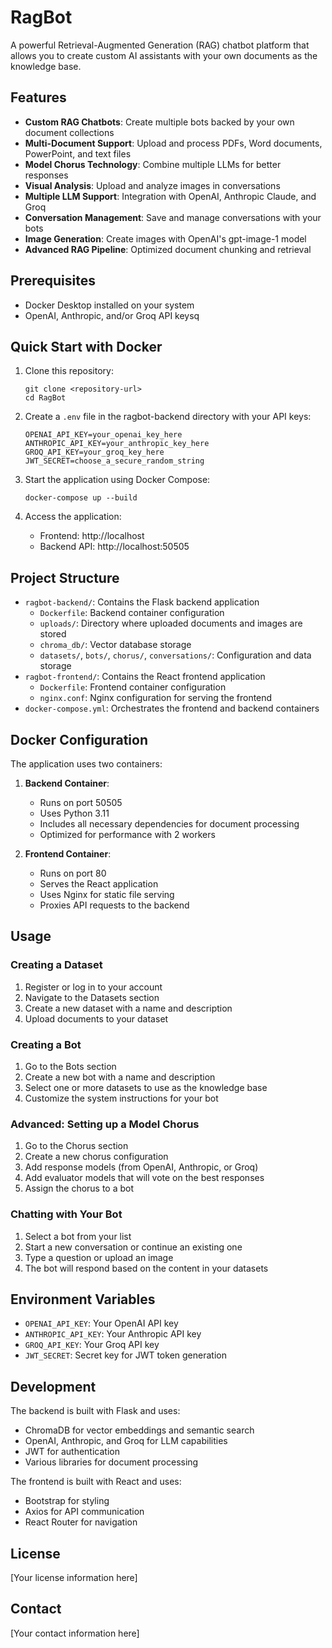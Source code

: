 # RagBot

A powerful Retrieval-Augmented Generation (RAG) chatbot platform that allows you to create custom AI assistants with your own documents as the knowledge base.

## Features

- **Custom RAG Chatbots**: Create multiple bots backed by your own document collections
- **Multi-Document Support**: Upload and process PDFs, Word documents, PowerPoint, and text files
- **Model Chorus Technology**: Combine multiple LLMs for better responses
- **Visual Analysis**: Upload and analyze images in conversations
- **Multiple LLM Support**: Integration with OpenAI, Anthropic Claude, and Groq
- **Conversation Management**: Save and manage conversations with your bots
- **Image Generation**: Create images with OpenAI's gpt-image-1 model
- **Advanced RAG Pipeline**: Optimized document chunking and retrieval

## Prerequisites

- Docker Desktop installed on your system
- OpenAI, Anthropic, and/or Groq API keysq

## Quick Start with Docker

1. Clone this repository:
   ```
   git clone <repository-url>
   cd RagBot
   ```

2. Create a `.env` file in the ragbot-backend directory with your API keys:
   ```
   OPENAI_API_KEY=your_openai_key_here
   ANTHROPIC_API_KEY=your_anthropic_key_here
   GROQ_API_KEY=your_groq_key_here
   JWT_SECRET=choose_a_secure_random_string
   ```

3. Start the application using Docker Compose:
   ```
   docker-compose up --build
   ```

4. Access the application:
   - Frontend: http://localhost
   - Backend API: http://localhost:50505

## Project Structure

- `ragbot-backend/`: Contains the Flask backend application
  - `Dockerfile`: Backend container configuration
  - `uploads/`: Directory where uploaded documents and images are stored
  - `chroma_db/`: Vector database storage
  - `datasets/`, `bots/`, `chorus/`, `conversations/`: Configuration and data storage
- `ragbot-frontend/`: Contains the React frontend application
  - `Dockerfile`: Frontend container configuration
  - `nginx.conf`: Nginx configuration for serving the frontend
- `docker-compose.yml`: Orchestrates the frontend and backend containers

## Docker Configuration

The application uses two containers:

1. **Backend Container**:
   - Runs on port 50505
   - Uses Python 3.11
   - Includes all necessary dependencies for document processing
   - Optimized for performance with 2 workers

2. **Frontend Container**:
   - Runs on port 80
   - Serves the React application
   - Uses Nginx for static file serving
   - Proxies API requests to the backend

## Usage

### Creating a Dataset

1. Register or log in to your account
2. Navigate to the Datasets section
3. Create a new dataset with a name and description
4. Upload documents to your dataset

### Creating a Bot

1. Go to the Bots section
2. Create a new bot with a name and description
3. Select one or more datasets to use as the knowledge base
4. Customize the system instructions for your bot

### Advanced: Setting up a Model Chorus

1. Go to the Chorus section
2. Create a new chorus configuration
3. Add response models (from OpenAI, Anthropic, or Groq)
4. Add evaluator models that will vote on the best responses
5. Assign the chorus to a bot

### Chatting with Your Bot

1. Select a bot from your list
2. Start a new conversation or continue an existing one
3. Type a question or upload an image
4. The bot will respond based on the content in your datasets

## Environment Variables

- `OPENAI_API_KEY`: Your OpenAI API key
- `ANTHROPIC_API_KEY`: Your Anthropic API key
- `GROQ_API_KEY`: Your Groq API key
- `JWT_SECRET`: Secret key for JWT token generation

## Development

The backend is built with Flask and uses:
- ChromaDB for vector embeddings and semantic search
- OpenAI, Anthropic, and Groq for LLM capabilities
- JWT for authentication
- Various libraries for document processing

The frontend is built with React and uses:
- Bootstrap for styling
- Axios for API communication
- React Router for navigation

## License

[Your license information here]

## Contact

[Your contact information here] 